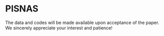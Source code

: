 # PISNAS

The data and codes will be made available upon acceptance of the paper. We sincerely appreciate your interest and patience!

